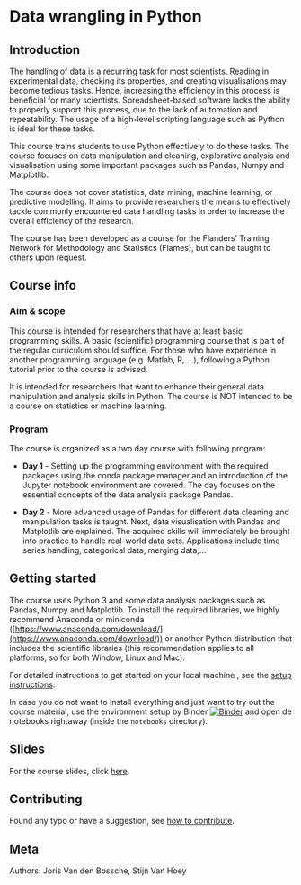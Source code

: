 # Data wrangling in Python

## Introduction

The handling of data is a recurring task for most scientists. Reading in experimental data, checking its properties, and creating visualisations may become tedious tasks. Hence, increasing the efficiency in this process is beneficial for many scientists. Spreadsheet-based software lacks the ability to properly support this process, due to the lack of automation and repeatability. The usage of a high-level scripting language such as Python is ideal for these tasks.

This course trains students to use Python effectively to do these tasks. The course focuses on data manipulation and cleaning, explorative analysis and visualisation using some important packages such as Pandas, Numpy and Matplotlib.

The course does not cover statistics, data mining, machine learning, or predictive modelling. It aims to provide researchers the means to effectively tackle commonly encountered data handling tasks in order to increase the overall efficiency of the research.

The course has been developed as a course for the Flanders’ Training Network for Methodology and Statistics (Flames), but can be taught to others upon request.

## Course info

### Aim & scope

This course is intended for researchers that have at least basic programming skills. A basic (scientific) programming course that is part of the regular curriculum should suffice. For those who have experience in another programming language (e.g. Matlab, R, ...), following a Python tutorial prior to the course is advised.

It is intended for researchers that want to enhance their general data manipulation and analysis skills in Python. The course is NOT intended to be a course on statistics or machine learning.

### Program

The course is organized as a two day course with following program:

- **Day 1** - Setting up the programming environment with the required packages using the conda package manager and an introduction of the Jupyter notebook environment are covered. The day focuses on the essential concepts of the data analysis package Pandas.

- **Day 2** - More advanced usage of Pandas for different data cleaning and manipulation tasks is taught. Next, data visualisation with Pandas and Matplotlib are explained. The acquired skills will immediately be brought into practice to handle real-world data sets. Applications include time series handling, categorical data, merging data,...


## Getting started

The course uses Python 3 and some data analysis packages such as Pandas, Numpy and Matplotlib. To install the required libraries, we highly recommend Anaconda or miniconda ([https://www.anaconda.com/download/](https://www.anaconda.com/download/)) or another Python distribution that includes the scientific libraries (this recommendation applies to all platforms, so for both Window, Linux and Mac).

For detailed instructions to get started on your local machine , see the [setup instructions](./setup.html).

In case you do not want to install everything and just want to try out the course material, use the environment setup by Binder [![Binder](https://mybinder.org/badge_logo.svg)](https://mybinder.org/v2/gh/jorisvandenbossche/FLAMES-python-data-wrangling/HEAD) and open de notebooks rightaway (inside the `notebooks` directory).

## Slides

For the course slides, click [here](https://jorisvandenbossche.github.io/FLAMES-python-data-wrangling/slides.html).


## Contributing

Found any typo or have a suggestion, see [how to contribute](./CONTRIBUTING.html).


## Meta
Authors: Joris Van den Bossche, Stijn Van Hoey



